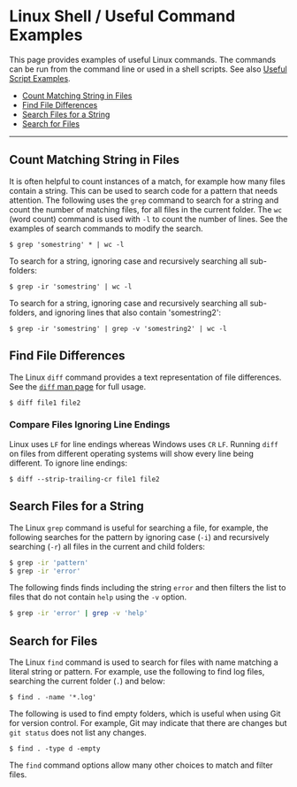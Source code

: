 # Linux Shell / Useful Command Examples #

This page provides examples of useful Linux commands.
The commands can be run from the command line or used in a shell scripts.
See also [Useful Script Examples](../useful-scripts/useful-scripts).

*   [Count Matching String in Files](#count-matching-string-in-files)
*   [Find File Differences](#find-file-differences)
*   [Search Files for a String](#search-files-for-a-string)
*   [Search for Files](#search-for-files)

--------------

## Count Matching String in Files ##

It is often helpful to count instances of a match,
for example how many files contain a string.
This can be used to search code for a pattern that needs attention.
The following uses the `grep` command to search for a string and count the number of matching files,
for all files in the current folder.
The `wc` (word count) command is used with `-l` to count the number of lines.
See the examples of search commands to modify the search.

```
$ grep 'somestring' * | wc -l
```

To search for a string, ignoring case and recursively searching all sub-folders:

```
$ grep -ir 'somestring' | wc -l
```

To search for a string, ignoring case and recursively searching all sub-folders,
and ignoring lines that also contain 'somestring2':

```
$ grep -ir 'somestring' | grep -v 'somestring2' | wc -l
```

## Find File Differences ##

The Linux `diff` command provides a text representation of file differences.
See the [`diff` man page](https://linux.die.net/man/1/diff) for full usage.

```
$ diff file1 file2
```

### Compare Files Ignoring Line Endings ###

Linux uses `LF` for line endings whereas Windows uses `CR` `LF`.
Running `diff` on files from different operating systems will show every line being different.
To ignore line endings:

```
$ diff --strip-trailing-cr file1 file2
```

## Search Files for a String ##

The Linux `grep` command is useful for searching a file, for example, the following searches for the
pattern by ignoring case (`-i`) and recursively searching (`-r`) all files in the current and child folders:

```sh
$ grep -ir 'pattern'
$ grep -ir 'error'
```

The following finds finds including the string `error` and then filters the
list to files that do not contain `help` using the `-v` option.

```sh
$ grep -ir 'error' | grep -v 'help'
```

## Search for Files ##

The Linux `find` command is used to search for files with name matching a literal string or pattern.
For example, use the following to find log files, searching the current folder (`.`) and below:

```
$ find . -name '*.log'
```

The following is used to find empty folders, which is useful when using Git for version control.
For example, Git may indicate that there are changes but `git status` does not list any changes.

```
$ find . -type d -empty
```

The `find` command options allow many other choices to match and filter files.
